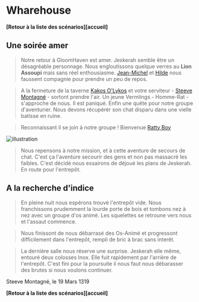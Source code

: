 # Wharehouse

**[Retour à la liste des scénarios][accueil]**

## Une soirée amer

> Notre retour à GloomHaven est amer. Jeskerah semble être un désagréable personnage. Nous engloutissons quelque verres au **Lion Assoupi**
mais sans réel enthousiasme. [Jean-Michel](#) et [Hilde](#) nous faussent compagnie pour prendre un peu de repos.

> A la fermeture de la taverne [Kakos O'Lykos](#) et votre serviteur - [Steeve Montagné](#) - sortont prendre l'air.
Un jeune Vermlings - Homme-Rat - s'approche de nous. Il est paniqué. Enfin une quête pour notre groupe d'aventurier.
Nous devons récupérér son chat disparu dans une vielle batisse en ruine.

> Reconnaissant il se join à notre groupe ! Bienvenue [Ratty Boy](#)

![illustration][image]

> Nous repensons à notre mission, et à cette aventure de secours de chat. C'est ça l'aventure secourir des gens et non pas massacré
les faibles. C'est décidé nous essairons de déjoué les plans de Jeskerah. En route pour l'entrepôt.

## A la recherche d'indice

> En pleine nuit nous espérons trouvé l'entrepôt vide. Nous franchissons prudemment la lourde porte de bois et tombons nez à nez 
avec un groupe d'os animé. Les squelettes se retroune vers nous et l'assaut commence.

> Nous finissont de nous débarrasé des Os-Animé et progressont difficilement dans l'entrepôt, rempli de bric à brac sans interêt.

> La dernière salle nous réserve une surprise. Jeskerah elle même, entouré deux colosses Inox. Elle fuit rapidement par l'arrière de l'entrepôt.
C'est fini pour la poursuite il nous faut nous débarasser des brutes si nous voulons continuer.

Steeve Montagné, le 19 Mars 1319

**[Retour à la liste des scénarios][accueil]**

<!-- images references -->
[image]: https://i1.wp.com/makuboards.com/wp-content/uploads/2017/11/Mindthief.png?fit=389%2C389 "Image"

